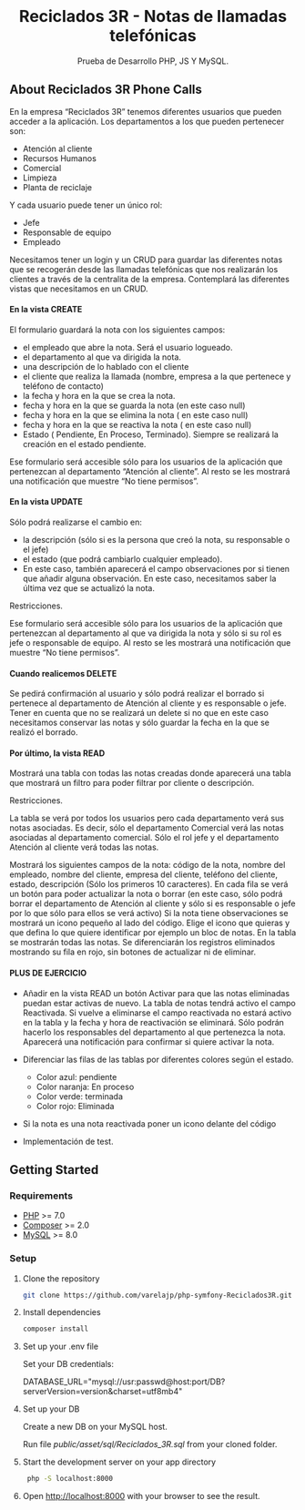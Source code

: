 <p align="center" style="margin-top: 120px">

  <h1 align="center">Reciclados 3R - Notas de llamadas telefónicas</h1>

  <p align="center">
    Prueba de Desarrollo PHP, JS Y MySQL.
  </p>
</p>

## About Reciclados 3R Phone Calls

<p>
En la empresa “Reciclados 3R” tenemos diferentes usuarios que pueden acceder a la
aplicación. Los departamentos a los que pueden pertenecer son:
</p>

- Atención al cliente
- Recursos Humanos
- Comercial
- Limpieza
- Planta de reciclaje

Y cada usuario puede tener un único rol:
- Jefe
- Responsable de equipo
- Empleado

<p>
Necesitamos tener un login y un CRUD para guardar las diferentes notas que se
recogerán desde las llamadas telefónicas que nos realizarán los clientes a través de la
centralita de la empresa. Contemplará las diferentes vistas que necesitamos en un
CRUD.
</p>
<p>
  
<h4>En la vista CREATE</h4>
El formulario guardará la nota con los siguientes campos:
</p>

- el empleado que abre la nota. Será el usuario logueado.
- el departamento al que va dirigida la nota.
- una descripción de lo hablado con el cliente
- el cliente que realiza la llamada (nombre, empresa a la que pertenece y teléfono de
contacto)
- la fecha y hora en la que se crea la nota.
- fecha y hora en la que se guarda la nota (en este caso null)
- fecha y hora en la que se elimina la nota ( en este caso null)
- fecha y hora en la que se reactiva la nota ( en este caso null)
- Estado ( Pendiente, En Proceso, Terminado). Siempre se realizará la creación en el
estado pendiente.
<p>
Ese formulario será accesible sólo para los usuarios de la aplicación que pertenezcan al
departamento “Atención al cliente”. Al resto se les mostrará una notificación que
muestre “No tiene permisos”.
</p>
<h4>En la vista UPDATE</h4>
<p>
Sólo podrá realizarse el cambio en:
</p>

- la descripción (sólo si es la persona que creó la nota, su responsable o el jefe)
- el estado (que podrá cambiarlo cualquier empleado).
- En este caso, también aparecerá el campo observaciones por si tienen que añadir
alguna observación. En este caso, necesitamos saber la última vez que se actualizó la
nota.

Restricciones.
<p>
Ese formulario será accesible sólo para los usuarios de la aplicación que pertenezcan al
departamento al que va dirigida la nota y sólo si su rol es jefe o responsable de equipo.
Al resto se les mostrará una notificación que muestre “No tiene permisos”.
</p>
<p>
<h4>Cuando realicemos DELETE</h4>
Se pedirá confirmación al usuario y sólo podrá realizar el
borrado si pertenece al departamento de Atención al cliente y es responsable o jefe.
Tener en cuenta que no se realizará un delete si no que en este caso necesitamos
conservar las notas y sólo guardar la fecha en la que se realizó el borrado.
</p>
<p>
<h4>Por último, la vista READ</h4>
Mostrará una tabla con todas las notas creadas donde
aparecerá una tabla que mostrará un filtro para poder filtrar por cliente o descripción.
</p>
<p>
Restricciones.
<p>
La tabla se verá por todos los usuarios pero cada departamento verá sus notas
asociadas. Es decir, sólo el departamento Comercial verá las notas asociadas al
departamento comercial. Sólo el rol jefe y el departamento Atención al cliente verá
todas las notas.
</p>
<p>
Mostrará los siguientes campos de la nota: código de la nota, nombre del empleado,
nombre del cliente, empresa del cliente, teléfono del cliente, estado, descripción (Sólo
los primeros 10 caracteres). En cada fila se verá un botón para poder actualizar la nota
o borrar (en este caso, sólo podrá borrar el departamento de Atención al cliente y sólo
si es responsable o jefe por lo que sólo para ellos se verá activo)
Si la nota tiene observaciones se mostrará un icono pequeño al lado del código. Elige el
icono que quieras y que defina lo que quiere identificar por ejemplo un bloc de notas.
En la tabla se mostrarán todas las notas. Se diferenciarán los registros eliminados
mostrando su fila en rojo, sin botones de actualizar ni de eliminar.
</p>

<h4>PLUS DE EJERCICIO</h4>

- Añadir en la vista READ un botón Activar para que las notas eliminadas puedan estar
activas de nuevo. La tabla de notas tendrá activo el campo Reactivada. Si vuelve a
eliminarse el campo reactivada no estará activo en la tabla y la fecha y hora de
reactivación se eliminará. Sólo podrán hacerlo los responsables del departamento al
que pertenezca la nota. Aparecerá una notificación para confirmar si quiere activar la
nota.
- Diferenciar las filas de las tablas por diferentes colores según el estado.

    * Color azul: pendiente
    * Color naranja: En proceso
    * Color verde: terminada
    * Color rojo: Eliminada
- Si la nota es una nota reactivada poner un icono delante del código
- Implementación de test.


## Getting Started

### Requirements

- [PHP](https://www.php.net/) >= 7.0
- [Composer](https://getcomposer.org/) >= 2.0
- [MySQL](http://www.mysql.com/) >= 8.0

### Setup

1. Clone the repository

   ```sh
   git clone https://github.com/varelajp/php-symfony-Reciclados3R.git
   ```

2. Install dependencies

   ```sh
   composer install
   ```

3. Set up your .env file

   Set your DB credentials:

   DATABASE_URL="mysql://usr:passwd@host:port/DB?serverVersion=version&charset=utf8mb4"


5. Set up your DB

   Create a new DB on your MySQL host.

   Run file *public/asset/sql/Reciclados_3R.sql* from your cloned folder.


6. Start the development server on your app directory

   ```sh
    php -S localhost:8000
   ```

7. Open [http://localhost:8000](http://localhost:8000) with your browser to see
   the result.
